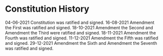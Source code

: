 # Constitution History

04-06-2021 Constitution was ratified and signed.
16-08-2021 Amendment the First was ratified and signed.
18-10-2021 Amendment the Second and Amendment the Third were ratified and signed.
18-11-2021 Amendment the Fourth was ratified and signed.
11-12-2021 Amendment the Fifth was ratified and signed.
29-12-2021 Amendment the Sixth and Amendment the Seventh was ratified and signed.